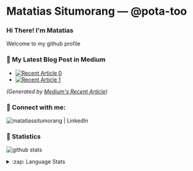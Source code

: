 # Matatias Situmorang &mdash; @pota-too

### Hi There! I'm Matatias
Welcome to my github profile


### 📝 My Latest Blog Post in Medium
- <a target="_blank" href="https://github-readme-medium-recent-article.vercel.app/medium/@matatias27/0"><img src="https://github-readme-medium-recent-article.vercel.app/medium/@matatias27/0" alt="Recent Article 0"></a>
- <a target="_blank" href="https://github-readme-medium-recent-article.vercel.app/medium/@matatias27/1"><img src="https://github-readme-medium-recent-article.vercel.app/medium/@matatias27/1" alt="Recent Article 1"></a>

 _(Generated by [Medium's Recent Article](https://github.com/bxcodec/github-readme-medium-recent-article))_


### 📮 Connect with me:

&ensp; [<img align="left" alt="matatiassitumorang | LinkedIn"  src="https://img.shields.io/badge/LinkedIn-0077B5?style=for-the-badge&logo=linkedin&logoColor=white" />][linkedin]


### 🌱 Statistics

![github stats](https://github-readme-stats.vercel.app/api?username=pota-too&show_icons=true)

<details>
  <summary>:zap: Language Stats</summary>
  </br>
  <img align="left" alt="pota-too's Language Stats" src="https://github-readme-stats.vercel.app/api/top-langs/?username=pota-too&langs_count=6&layout=compact" />
</details>


[linkedin]: https://www.linkedin.com/in/matatiassitumorang/
<!--
**pota-too/pota-too** is a ✨ _special_ ✨ repository because its `README.md` (this file) appears on your GitHub profile.

Here are some ideas to get you started:

- 🔭 I’m currently working on ...
- 🌱 I’m currently learning ...
- 👯 I’m looking to collaborate on ...
- 🤔 I’m looking for help with ...
- 💬 Ask me about ...
- 📫 How to reach me: ...
- 😄 Pronouns: ...
- ⚡ Fun fact: ...
-->
